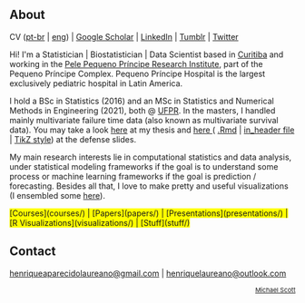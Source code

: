 ## About

CV ([pt-br](vitae.pdf) | [eng](cv.pdf)) |
[Google Scholar](https://scholar.google.com/citations?user=CWYkCEQAAAAJ&hl=en) |
[LinkedIn](https://www.linkedin.com/in/henrique-laureano-025328179/) |
[Tumblr](tumblr/) |
[Twitter](https://twitter.com/hap_laureano)

Hi! I'm a Statistician | Biostatistician | Data Scientist based in
[Curitiba](https://goo.gl/K1Qcdv) and working in the [Pele Pequeno
Príncipe Research Institute](http://www.pelepequenoprincipe.org.br/),
part of the Pequeno Príncipe Complex. Pequeno Príncipe Hospital is the
largest exclusively pediatric hospital in Latin America.

I hold a BSc in Statistics (2016) and an MSc in Statistics and Numerical
Methods in Engineering (2021), both @ [UFPR](https://goo.gl/DtVAbi). In
the masters, I handled mainly multivariate failure time data (also known
as multivariate survival data). You may take a look
[here](THESIS/thesis/thesis.pdf) at my thesis and [here
](THESIS/aqua/slides.pdf)( [.Rmd](THESIS/aqua/slides.Rmd) | [in_header
file](THESIS/aqua/beamerheader.txt) | [TikZ
style](THESIS/aqua/tikzit.sty)) at the defense slides.

My main research interests lie in computational statistics and data
analysis, under statistical modeling frameworks if the goal is to
understand some process or machine learning frameworks if the goal is
prediction / forecasting. Besides all that, I love to make pretty and
useful visualizations (I ensembled some [here](visualizations/)).

<span style="background-color: #FFFF00">
      [Courses](courses/) |
      [Papers](papers/) |
      [Presentations](presentations/) |
      [R Visualizations](visualizations/) |
      [Stuff](stuff/)</span>

## Contact

henriqueaparecidolaureano@gmail.com |
henriquelaureano@outlook.com

<!-- font-size default: 14px -->
<p><a href="mike.html" style="float: right; font-size: 11px">
    Michael Scott</a></p>
